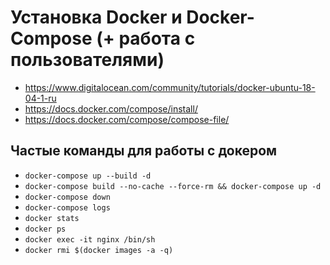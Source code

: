 
# Установка Docker и Docker-Compose  (+ работа с пользователями)
- https://www.digitalocean.com/community/tutorials/docker-ubuntu-18-04-1-ru
- https://docs.docker.com/compose/install/
- https://docs.docker.com/compose/compose-file/

## Частые команды для работы с докером  
- ```docker-compose up --build -d```
- ```docker-compose build --no-cache --force-rm && docker-compose up -d```
- ```docker-compose down```
- ```docker-compose logs ```
- ```docker stats```
- ```docker ps```
- ```docker exec -it nginx /bin/sh```
- ```docker rmi $(docker images -a -q)```
	
	
	
	